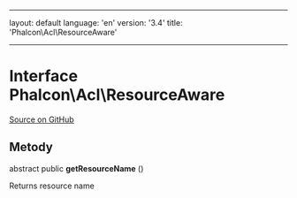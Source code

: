 * * *

layout: default language: 'en' version: '3.4' title: 'Phalcon\Acl\ResourceAware'

* * *

# Interface **Phalcon\Acl\ResourceAware**

<a href="https://github.com/phalcon/cphalcon/tree/v3.4.0/phalcon/acl/resourceaware.zep" class="btn btn-default btn-sm">Source on GitHub</a>

## Metody

abstract public **getResourceName** ()

Returns resource name